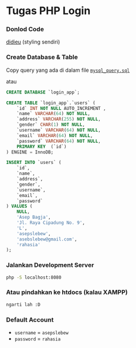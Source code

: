 # Tugas PHP Login

### Donlod Code
[didieu](https://drive.google.com/file/d/1vYll2z-KAGDyVpuhyMS2QhUG9sOsxUst/view?usp=sharing) (styling sendiri)

### Create Database & Table

Copy query yang ada di dalam file [`mysql_query.sql`](mysql_query.sql)

atau

```sql
CREATE DATABASE `login_app`;

CREATE TABLE `login_app`.`users` (
    `id` INT NOT NULL AUTO_INCREMENT ,  
    `name` VARCHAR(64) NOT NULL,  
    `address` VARCHAR(255) NOT NULL,  
    `gender` CHAR(1) NOT NULL,
    `username` VARCHAR(64) NOT NULL,
    `email` VARCHAR(64) NOT NULL,
    `password` VARCHAR(64) NOT NULL,
    PRIMARY KEY  (`id`)
) ENGINE = InnoDB;

INSERT INTO `users` (
    `id`,
    `name`,
    `address`,
    `gender`,
    `username`,
    `email`,
    `password`
) VALUES (
    NULL,
    'Asep Bagja',
    'Jl. Raya Cipadung No. 9',
    'L',
    'asepslebew',
    'asebslebew@gmail.com',
    'rahasia'
);
```

### Jalankan Development Server

```bash
php -S localhost:8080
```

### Atau pindahkan ke htdocs (kalau XAMPP)
```bash
ngarti lah :D
```

### Default Account
- `username` = `asepslebew`
- `password` = `rahasia`
